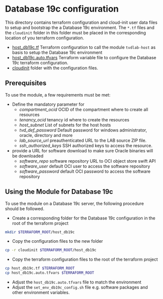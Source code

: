 # Database 19c configuration

This directory contains terraform configuration and cloud-init user data files
to setup and bootstrap the a Database 19c environment. The `*.tf` files and the
`cloudinit` folder in this folder must be placed in the corresponding location
of you terraform configuration.

- [host_db19c.tf](host_db19c.tf) Terraform configuration to call the module
  `tvdlab-host` as basis to setup the Database 19c environment
- [host_db19c.auto.tfvars](host_db19c.auto.tfvars) Terraform variable file to
  configure the Database 19c terraform configuration.
- [cloudinit](cloudinit) folder with the configuration files.

## Prerequisites

To use the module, a few requirements must be met:

- Define the mandatory parameter for
  - *compartment_ocid* OCID of the compartment where to create all resources
  - *tenancy_ocid* tenancy id where to create the resources
  - *host_subnet* List of subnets for the host hosts
  - *tvd_def_password* Default password for windows administrator, oracle, directory and more
  - *lab_source_url* preauthenticated URL to the LAB source ZIP file.
  - *ssh_authorized_keys* SSH authorized keys to access the resource.
- provide a URL for software download to make sure Oracle binaries will be
  downloaded
  - *software_repo* software repository URL to OCI object store swift API
  - *software_user* default OCI user to access the software repository
  - *software_password* default OCI password to access the software repository

## Using the Module for Database 19c

To use the module on a Database 19c server, the following procedure should be
followed.

- Create a corresponding folder for the Database 19c configuration in the root
  of the terraform project

```bash
mkdir $TERRAFORM_ROOT/host_db19c
```

- Copy the configuration files to the new folder

```bash
cp -r cloudinit $TERRAFORM_ROOT/host_db19c
```

- Copy the terraform configuration files to the root of the terraform project

```bash
cp host_db19c.tf $TERRAFORM_ROOT
cp host_db19c.auto.tfvars $TERRAFORM_ROOT
```

- Adjust the `host_db19c.auto.tfvars` file to match the environment
- Adjust the `set_env_db19c_config.sh` file e.g. software packages and other
  environment variables.
